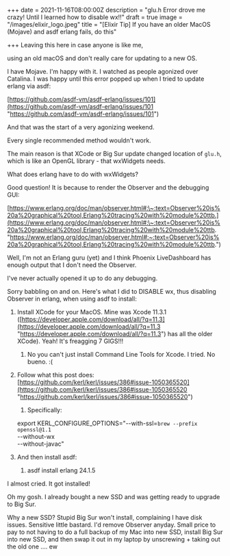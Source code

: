 +++
date = 2021-11-16T08:00:00Z
description = "glu.h Error drove me crazy! Until I learned how to disable wx!!"
draft = true
image = "/images/elixir_logo.jpeg"
title = "[Elixir Tip] If you have an older MacOS (Mojave) and asdf erlang fails, do this"

+++
Leaving this here in case anyone is like me,

using an old macOS and don't really care for updating to a new OS.

I have Mojave. I'm happy with it. I watched as people agonized over Catalina. I was happy until this error popped up when I tried to update erlang via asdf:

[https://github.com/asdf-vm/asdf-erlang/issues/101](https://github.com/asdf-vm/asdf-erlang/issues/101 "https://github.com/asdf-vm/asdf-erlang/issues/101")

And that was the start of a very agonizing weekend.

Every single recommended method wouldn't work.

The main reason is that XCode or Big Sur update changed location of `glu.h`, which is like an OpenGL library - that  wxWidgets needs.

What does erlang have to do with wxWidgets?

Good question! It is because to render the Observer and the debugging GUI:

[https://www.erlang.org/doc/man/observer.html#:\~:text=Observer%20is%20a%20graphical%20tool,Erlang%20tracing%20with%20module%20ttb.](https://www.erlang.org/doc/man/observer.html#:\~:text=Observer%20is%20a%20graphical%20tool,Erlang%20tracing%20with%20module%20ttb. "https://www.erlang.org/doc/man/observer.html#:~:text=Observer%20is%20a%20graphical%20tool,Erlang%20tracing%20with%20module%20ttb.")

Well, I'm not an Erlang guru (yet) and I think Phoenix LiveDashboard has enough output that I don't need the Observer.

I've never actually opened it up to do any debugging.

Sorry babbling on and on. Here's what I did to DISABLE wx, thus disabling Observer in erlang, when using asdf to install:

1. Install XCode for your MacOS. Mine was Xcode 11.3.1 ([https://developer.apple.com/download/all/?q=11.3](https://developer.apple.com/download/all/?q=11.3 "https://developer.apple.com/download/all/?q=11.3") has all the older XCode). Yeah! It's freagging 7 GIGS!!!
   1. No you can't just install Command Line Tools for Xcode. I tried. No bueno. :(
2. Follow what this post does: [https://github.com/kerl/kerl/issues/386#issue-1050365520](https://github.com/kerl/kerl/issues/386#issue-1050365520 "https://github.com/kerl/kerl/issues/386#issue-1050365520")
   1. Specifically:

   export KERL_CONFIGURE_OPTIONS="--with-ssl=`brew --prefix openssl@1.1`   
   \--without-wx   
   \--without-javac"
   
3. And then install asdf:
   1. asdf install erlang 24.1.5

I almost cried. It got installed!

Oh my gosh. I already bought a new SSD and was getting ready to upgrade to Big Sur.

Why a new SSD? Stupid Big Sur won't install, complaining I have disk issues. Sensitive little bastard. I'd remove Observer anyday. Small price to pay to not having to do a full backup of my Mac into new SSD, install Big Sur into new SSD, and then swap it out in my laptop by unscrewing + taking out the old one .... ew